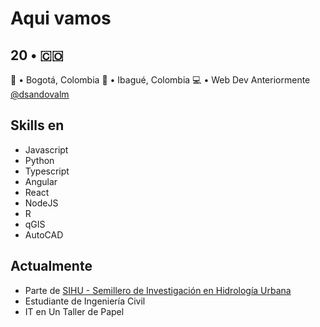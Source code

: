 # Aqui vamos

## 20 • 🇨🇴 

📌 • Bogotá, Colombia
📌 • Ibagué, Colombia
💻 • Web Dev
Anteriormente [@dsandovalm](https://github.com/dsandovalm/dsandovalm) 

## Skills en

- Javascript
- Python
- Typescript
- Angular
- React
- NodeJS
- R
- qGIS
- AutoCAD

## Actualmente

- Parte de [SIHU - Semillero de Investigación en Hidrología Urbana](http://gireh.unal.edu.co/sihu) 
- Estudiante de Ingeniería Civil
- IT en Un Taller de Papel

<!--
**teilhux/teilhux** is a ✨ _special_ ✨ repository because its `README.md` (this file) appears on your GitHub profile.

Here are some ideas to get you started:

- 🔭 I’m currently working on ...
- 🌱 I’m currently learning ...
- 👯 I’m looking to collaborate on ...
- 🤔 I’m looking for help with ...
- 💬 Ask me about ...
- 📫 How to reach me: ...
- 😄 Pronouns: ...
- ⚡ Fun fact: ...
-->
